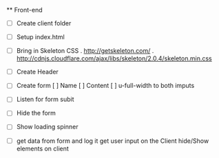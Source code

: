 ** Front-end 

* [ ] Create client folder 

* [ ] Setup index.html 

* [ ] Bring in Skeleton CSS
    . http://getskeleton.com/
    . http://cdnjs.cloudflare.com/ajax/libs/skeleton/2.0.4/skeleton.min.css

* [ ] Create Header 

* [ ] Create form
    [ ] Name
    [ ] Content
    [ ] u-full-width to both imputs

* [ ] Listen for form subit 

* [ ] Hide the form

* [ ] Show loading spinner

* [ ] get data from form and log it 
    get user input on the Client 
    hide/Show elements on client 